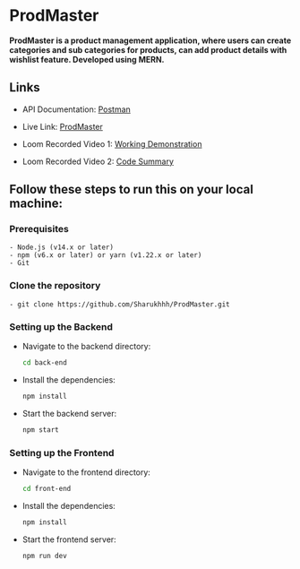 # ProdMaster

**ProdMaster is a product management application, where users can create categories and sub categories for products, can add product details with wishlist feature. Developed using MERN.**


## Links

- API Documentation: [Postman](https://documenter.getpostman.com/view/26846855/2sA3e1BVxT)

- Live Link: [ProdMaster](https://prod-master.vercel.app/)

<!-- - Server: [Server](https://prodmaster-backend.onrender.com/api/) -->

- Loom Recorded Video 1: [Working Demonstration](https://www.loom.com/share/0a8ecb6ae1d7431eaade434da2874b17?sid=d5edd5e1-c74b-4294-8e69-006ac77d5347)

- Loom Recorded Video 2: [Code Summary](https://www.loom.com/share/630ee7a9c02444bcb5f2382677fbcfe4?sid=14f33dbe-16c8-41fa-bf2a-11cf2bf01701)


## Follow these steps to run this on your local machine:

### Prerequisites

    - Node.js (v14.x or later)
    - npm (v6.x or later) or yarn (v1.22.x or later)
    - Git


### Clone the repository 
    - git clone https://github.com/Sharukhhh/ProdMaster.git


### Setting up the Backend

- Navigate to the backend directory:
    ```sh
    cd back-end
    ```

- Install the dependencies:
    ```sh
    npm install
    ```

- Start the backend server:
    ```sh
    npm start
    ```

### Setting up the Frontend

- Navigate to the frontend directory:
    ```sh
    cd front-end
    ```

- Install the dependencies:
    ```sh
    npm install
    ```

- Start the frontend server:
    ```sh
    npm run dev
    ```

